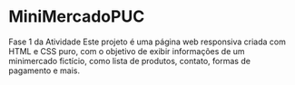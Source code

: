 # MiniMercadoPUC
Fase 1 da Atividade
Este projeto é uma página web responsiva criada com HTML e CSS puro, com o objetivo de exibir informações de um minimercado fictício, como lista de produtos, contato, formas de pagamento e mais.
<!-- 
============================================
 MANUAL DE AJUDA - MiniMercado SuperUtil
============================================

▶ SOBRE:
Página simples de um mercado, contendo:
- Lista de produtos
- Variedades com imagens e preços
- Contato, localização, horários e formas de pagamento

▶ NAVEGAÇÃO:
Use o menu no topo da página para ir direto às seções:
- Produtos
- Contato
- Localização
- Horário
- Pagamento

▶ ESTRUTURA:
- <header>: Barra de navegação fixa
- <div class="container">: Conteúdo principal
- <footer>: Informações do rodapé

▶ COMO EDITAR:
- Produtos: Editar dentro da tag <ul> na seção "Variedades"
- Textos: Alterar os conteúdos das tags <h2>, <p>, <figcaption>, etc.
- Links do menu: Usam os atributos id nas seções (ex.: id="produtos")

▶ CSS:
- Estilo interno na tag <style> no <head>
- Cores, fontes, botões, fundo, responsividade e layout estão ali

▶ PERSONALIZAÇÃO:
- Para adicionar um produto: copie um <li> da seção "Variedades" e altere nome, imagem, preço.
- Pode alterar cores e fontes no bloco CSS.

▶ OBSERVAÇÕES:
- Este é um projeto estático (HTML + CSS).
- Funciona localmente, basta abrir o arquivo .html no navegador.

============================================
-->
